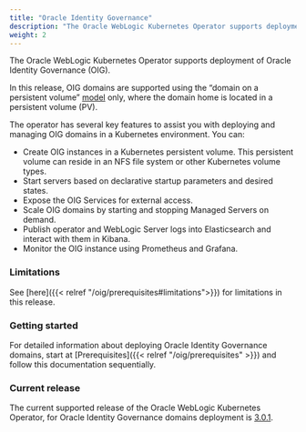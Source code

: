 ```yaml
---
title: "Oracle Identity Governance"
description: "The Oracle WebLogic Kubernetes Operator supports deployment of Oracle Identity Governance. Follow the instructions in this guide to set up Oracle Identity Governance domains on Kubernetes."
weight: 2
---
```


The Oracle WebLogic Kubernetes Operator supports deployment of Oracle Identity Governance (OIG).

In this release, OIG domains are supported using the “domain on a persistent volume”
[model](https://oracle.github.io/weblogic-kubernetes-operator/userguide/managing-domains/choosing-a-model/) only, where the domain home is located in a persistent volume (PV).

The operator has several key features to assist you with deploying and managing OIG domains in a Kubernetes
environment. You can:

* Create OIG instances in a Kubernetes persistent volume. This persistent volume can reside in an NFS file system or other Kubernetes volume types.
* Start servers based on declarative startup parameters and desired states.
* Expose the OIG Services for external access.
* Scale OIG domains by starting and stopping Managed Servers on demand.
* Publish operator and WebLogic Server logs into Elasticsearch and interact with them in Kibana.
* Monitor the OIG instance using Prometheus and Grafana.

### Limitations

See [here]({{< relref "/oig/prerequisites#limitations">}}) for limitations in this release.

### Getting started

For detailed information about deploying Oracle Identity Governance domains, start at [Prerequisites]({{< relref "/oig/prerequisites" >}}) and follow this documentation sequentially.

### Current release

The current supported release of the Oracle WebLogic Kubernetes Operator, for Oracle Identity Governance domains deployment is [3.0.1](https://github.com/oracle/weblogic-kubernetes-operator/releases).

